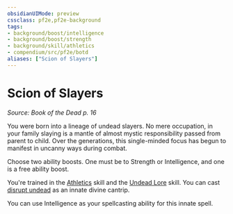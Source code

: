 ```yaml
---
obsidianUIMode: preview
cssclass: pf2e,pf2e-background
tags:
- background/boost/intelligence
- background/boost/strength
- background/skill/athletics
- compendium/src/pf2e/botd
aliases: ["Scion of Slayers"]
---
```

# Scion of Slayers
*Source: Book of the Dead p. 16*  

You were born into a lineage of undead slayers. No mere occupation, in your family slaying is a mantle of almost mystic responsibility passed from parent to child. Over the generations, this single-minded focus has begun to manifest in uncanny ways during combat.

Choose two ability boosts. One must be to Strength or Intelligence, and one is a free ability boost.

You're trained in the [Athletics](/compendium/skills.md#Athletics) skill and the [Undead Lore](/compendium/skills.md#Lore) skill. You can cast [disrupt undead](/compendium/spells/disrupt-undead.md) as an innate divine cantrip.

You can use Intelligence as your spellcasting ability for this innate spell.